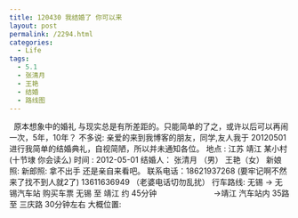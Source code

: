 ```yaml
---
title: 120430 我结婚了 你可以来
layout: post
permalink: /2294.html
categories:
  - Life
tags:
  - 5.1
  - 张清月
  - 王艳
  - 结婚
  - 路线图
---
```

&nbsp; 原本想象中的婚礼 与现实总是有所差距的。只能简单的了之，或许以后可以再闹一次，5年，10年？ 不多说: 亲爱的来到我博客的朋友，同学,友人我于 20120501 进行我简单的结婚典礼，自视简陋，所以并未通知各位。 地点 : 江苏 靖江 某小村 (十节埭 你会读么) 时间 : 2012-05-01 结婚人： 张清月 （男） 王艳（女） 新娘照: 新郎照: 拿不出手 还是亲自来看吧。 联系电话：18621937268 (要牢记啊不然来了找不到人就2了) 13611636949 （老婆电话切勿乱扰） 行车路线: 无锡 -> 无锡汽车站 购买车票 无锡 至 靖江 约 45分钟                          ->靖江 汽车站内 35路 至 三庆路 30分钟左右 大概位置: &nbsp;